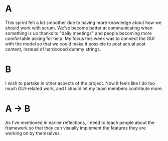 # A
This sprint felt a lot smoother due to having more knowledge about how we should work with scrum.
We've become better at communicating when something is up thanks to "daily meetings" and people 
becoming more comfortable asking for help. My focus this week was to connect the GUI with the model
so that we could make it possible to post actual post content, instead of hardcoded dummy strings.

# B 
I wish to partake in other aspects of the project. Now it feels like I do too much GUI-related work, and
I should let my team members contribute more. 

# A -> B
As I've mentioned in earlier reflections, I need to teach people about the framework so that they can
visually implement the features they are working on by themselves. 
